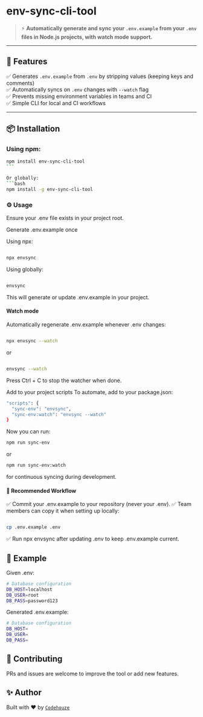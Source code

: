 # env-sync-cli-tool

> ⚡ **Automatically generate and sync your `.env.example` from your `.env` files in Node.js projects, with watch mode support.**

---

## 🚀 Features

✅ Generates `.env.example` from `.env` by stripping values (keeping keys and comments)  
✅ Automatically syncs on `.env` changes with `--watch` flag  
✅ Prevents missing environment variables in teams and CI  
✅ Simple CLI for local and CI workflows

---

## 📦 Installation

### Using npm:

````bash
npm install env-sync-cli-tool
```

Or globally:
```bash
npm install -g env-sync-cli-tool
````

### ⚙️ Usage

Ensure your .env file exists in your project root.

Generate .env.example once

Using npx:

```bash

npx envsync

```

Using globally:

```bash

envsync

```

This will generate or update .env.example in your project.

#### Watch mode

Automatically regenerate .env.example whenever .env changes:

```bash

npx envsync --watch

```

or

```bash

envsync --watch

```

Press Ctrl + C to stop the watcher when done.

Add to your project scripts
To automate, add to your package.json:

```bash
"scripts": {
  "sync-env": "envsync",
  "sync-env:watch": "envsync --watch"
}
```

Now you can run:

```bash
npm run sync-env
```

or

```bash
npm run sync-env:watch
```

for continuous syncing during development.

#### 👥 Recommended Workflow

✅ Commit your .env.example to your repository (never your .env).
✅ Team members can copy it when setting up locally:

```bash

cp .env.example .env

```

✅ Run npx envsync after updating .env to keep .env.example current.

## 📸 Example

Given .env:

```bash
# Database configuration
DB_HOST=localhost
DB_USER=root
DB_PASS=password123
```

Generated .env.example:

```bash
# Database configuration
DB_HOST=
DB_USER=
DB_PASS=
```

## 🤝 Contributing

PRs and issues are welcome to improve the tool or add new features.

## ✨ Author

Built with ❤️ by [`Codehouze`](https://codehouze.dev)


###
